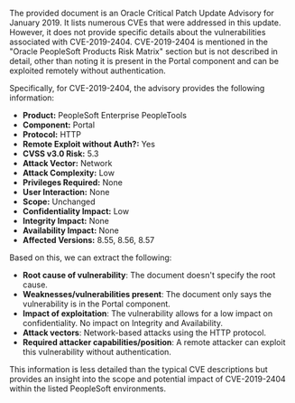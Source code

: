 The provided document is an Oracle Critical Patch Update Advisory for January 2019. It lists numerous CVEs that were addressed in this update. However, it does not provide specific details about the vulnerabilities associated with CVE-2019-2404. CVE-2019-2404 is mentioned in the "Oracle PeopleSoft Products Risk Matrix" section but is not described in detail, other than noting it is present in the Portal component and can be exploited remotely without authentication.

Specifically, for CVE-2019-2404, the advisory provides the following information:

*   **Product:** PeopleSoft Enterprise PeopleTools
*   **Component:** Portal
*   **Protocol:** HTTP
*   **Remote Exploit without Auth?:** Yes
*    **CVSS v3.0 Risk:** 5.3
*   **Attack Vector:** Network
*   **Attack Complexity:** Low
*   **Privileges Required:** None
*   **User Interaction:** None
*   **Scope:** Unchanged
*   **Confidentiality Impact:** Low
*   **Integrity Impact:** None
*   **Availability Impact:** None
*   **Affected Versions:** 8.55, 8.56, 8.57

Based on this, we can extract the following:

*   **Root cause of vulnerability**: The document doesn't specify the root cause.
*   **Weaknesses/vulnerabilities present**: The document only says the vulnerability is in the Portal component.
*   **Impact of exploitation**: The vulnerability allows for a low impact on confidentiality. No impact on Integrity and Availability.
*   **Attack vectors**: Network-based attacks using the HTTP protocol.
*   **Required attacker capabilities/position**: A remote attacker can exploit this vulnerability without authentication.

This information is less detailed than the typical CVE descriptions but provides an insight into the scope and potential impact of CVE-2019-2404 within the listed PeopleSoft environments.